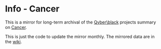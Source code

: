 # Info - Cancer

This is a mirror for long-term archival of the [Qyber\black](https://qyber.black)
projects summary on [Cancer](https://qyber.black/ca/info-cancer).

This is just the code to update the mirror monthly. The mirrored data are in the [wiki](https://github.com/qyber-black/Info-Cancer/wiki).

